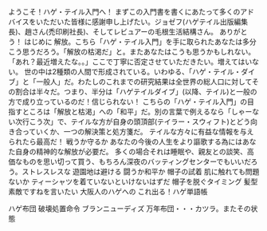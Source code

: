 ようこそ！ハゲ・テイル入門へ！
まずこの入門書を書くにあたって多くのアドバイスをいただいた皆様に感謝申し上げたい。ジョゼフ(ハゲテイル出版編集長)、趙さん(禿印刷社長)、そしてレビュアーの毛根生活結構さん。
ありがとう！
はじめに
解放。こちら「ハゲ・テイル入門」を手に取られたあなたは多分こう思うだろう。「解放の枯渇だ」と。またあなたはこうも思うかもしれない。「あれ？最近増えたな。。」ここで丁寧に否定させていただきたい。増えてはいない。
世の中は2種類の人間で形成されている。いわゆる、「ハゲ・テイル・ダイブ」と「一般人」だ。わたしのこれまでの研究結果は全世界の総人口に対してその割合は半々だ。つまり、半分は「ハゲテイルダイブ」(以降、テイル)と一般の方で成り立っているのだ！信じられない！
こちらの「ハゲ・テイル入門」の目指すところは「解放と枯渇」への「和平」だ。別の言葉で例えるなら「しゃーない次行こう次」で、テイルな方が自身の頭頂部(テイラー・スウィフト)とどう向き合っていくか、一つの解決策と処方箋だ。
テイルな方々に有益な情報を与えられたら最高だ！
戦うか守るか
あなたの今後の人生をより謳歌する為にはあなた自身の精神的な解放が必要だ。
多くの場合それは睡眠や、親友との談笑、高価なものを思い切って買う、もちろん深夜のバッティングセンターでもいいだろう。ストレスレスな
遊園地は避ける
闘うか和平か
帽子の試着
肌に触れても問題ないか
ティーシャツを着ていないといけないはずだ
帽子を脱ぐタイミング
髪型素敵ですねを言いたい
大阪人のハゲへの
これ出る！ハゲ単語帳

ハゲ布団
破壊処置命令
ブランニューディズ
万年布団・・・カツラ。またその状態